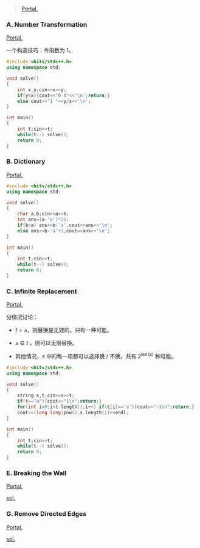 > [Portal.](https://codeforces.com/contest/1674)

### A. Number Transformation

[Portal.](https://www.luogu.com.cn/problem/CF1674A)

一个构造技巧：令指数为 $1$。

```cpp
#include <bits/stdc++.h>
using namespace std;

void solve()
{
    int x,y;cin>>x>>y;
    if(y%x){cout<<"0 0"<<'\n';return;}
    else cout<<"1 "<<y/x<<'\n';
}

int main()
{
    int t;cin>>t;
    while(t--) solve();
    return 0;
}
```

### B. Dictionary

[Portal.](https://www.luogu.com.cn/problem/CF1674B)

```cpp
#include <bits/stdc++.h>
using namespace std;

void solve()
{
    char a,b;cin>>a>>b;
    int ans=(a-'a')*25;
    if(b>a) ans+=b-'a',cout<<ans<<'\n';
    else ans+=b-'a'+1,cout<<ans<<'\n';
}

int main()
{
    int t;cin>>t;
    while(t--) solve();
    return 0;
}
```

### C. Infinite Replacement

[Portal.](https://www.luogu.com.cn/problem/CF1674C)

分情况讨论：

- $t=\texttt{a}$，则替换是无效的，只有一种可能。

- $\texttt{a}\in t$ ，则可以无限替换。
- 其他情况，$s$ 中的每一项都可以选择换 / 不换，共有 $2^{\operatorname{len}(s)}$ 种可能。

```cpp
#include <bits/stdc++.h>
using namespace std;

void solve()
{
    string s,t;cin>>s>>t;
    if(t=="a"){cout<<"1\n";return;}
    for(int i=0;i<t.length();i++) if(t[i]=='a'){cout<<"-1\n";return;}
    cout<<(long long)pow(2,s.length())<<endl; 
}

int main()
{
    int t;cin>>t;
    while(t--) solve();
    return 0;
}
```

### E. Breaking the Wall

[Portal.](https://www.luogu.com.cn/problem/CF1674E)

[sol.](https://www.luogu.com.cn/blog/ncwzdlsd/solution-CF1674E)

### G. Remove Directed Edges

[Portal.](https://www.luogu.com.cn/problem/CF1066F)

[sol.](https://www.luogu.com.cn/blog/ncwzdlsd/solution-cf1674g)